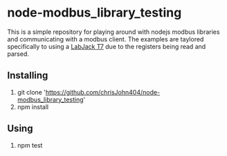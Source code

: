 # node-modbus_library_testing

This is a simple repository for playing around with nodejs modbus libraries and communicating with a modbus client.  The examples are taylored specifically to using a [LabJack T7](https://labjack.com/products/t7) due to the registers being read and parsed.

## Installing
1. git clone 'https://github.com/chrisJohn404/node-modbus_library_testing'
2. npm install

## Using
1. npm test
